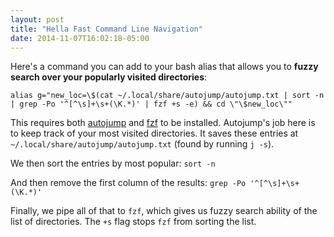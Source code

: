 ```yaml
---
layout: post
title: "Hella Fast Command Line Navigation"
date: 2014-11-07T16:02:18-05:00
---
```


Here's a command you can add to your bash alias that allows you to **fuzzy search over your popularly visited directories**:

~~~~~
alias g="new_loc=\$(cat ~/.local/share/autojump/autojump.txt | sort -n | grep -Po '^[^\s]+\s+(\K.*)' | fzf +s -e) && cd \"\$new_loc\""
~~~~~

This requires both [autojump](https://github.com/joelthelion/autojump) and [fzf](https://github.com/junegunn/fzf) to be installed. Autojump's job here is to keep track of your most visited directories. It saves these entries at `~/.local/share/autojump/autojump.txt` (found by running `j -s`).

We then sort the entries by most popular: `sort -n`

And then remove the first column of the results: `grep -Po '^[^\s]+\s+(\K.*)'`

Finally, we pipe all of that to `fzf`, which gives us fuzzy search ability of the list of directories. The `+s` flag stops `fzf` from sorting the list.

